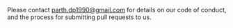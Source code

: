 Please contact parth.dp1990@gmail.com for details on our code of conduct, and the process for submitting pull requests to us.